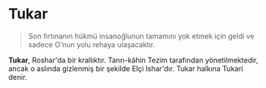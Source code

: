 # Tukar

> Son fırtınanın hükmü insanoğlunun tamamını yok etmek için geldi ve sadece O'nun yolu rehaya ulaşacaktır.

**Tukar**, Roshar'da bir krallıktır. Tanrı-kâhin Tezim tarafından yönetilmektedir, ancak o aslında gizlenmiş bir şekilde Elçi Ishar'dır. Tukar halkına Tukari denir.
